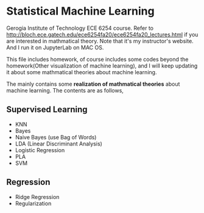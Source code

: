 # Statistical Machine Learning

Gerogia Institute of Technology ECE 6254 course. Refer to http://bloch.ece.gatech.edu/ece6254fa20/ece6254fa20_lectures.html
if you are interested in mathmatical theory. Note that it's my instructor's website. And I run it on JupyterLab on MAC OS.

This file includes homework, of course includes some codes beyond the homework(Other visualization of machine learning), and I
will keep updating it about some mathmatical theories about machine learning.

The mainly contains some **realization of mathmatical theories** about machine learning. The contents are as follows,
## Supervised Learning
* KNN
* Bayes
* Naive Bayes (use Bag of Words)
* LDA (Linear Discriminant Analysis)
* Logistic Regression
* PLA
* SVM

## Regression
* Ridge Regression
* Regularization
